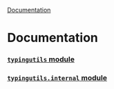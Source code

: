 [Documentation](/docs/documentation.md)

# Documentation

### [`typingutils` module](/docs/typingutils/typingutils.md)
### [`typingutils.internal` module](/docs/typingutils/internal/internal.md)

